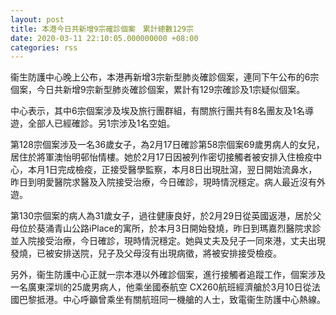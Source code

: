 ```yaml
---
layout: post
title: 本港今日共新增9宗確診個案　累計總數129宗
date: 2020-03-11 22:10:05.000000000 +08:00
categories: rss
---
```


衞生防護中心晚上公布，本港再新增3宗新型肺炎確診個案，連同下午公布的6宗個案，今日共新增9宗新型肺炎確診個案，累計有129宗確診及1宗疑似個案。

中心表示，其中6宗個案涉及埃及旅行團群組，有關旅行團共有8名團友及1名導遊，全部人已經確診。另1宗涉及1名空姐。

第128宗個案涉及一名36歲女子，為2月17日確診第58宗個案69歲男病人的女兒，居住於將軍澳怡明邨怡情樓。她於2月17日因被列作密切接觸者被安排入住檢疫中心，本月1日完成檢疫，正接受醫學監察，本月8日出現肚瀉，翌日開始流鼻水，昨日到明愛醫院求醫及入院接受治療，今日確診，現時情況穩定。病人最近沒有外遊。

第130宗個案的病人為31歲女子，過往健康良好，於2月29日從英國返港，居於父母位於葵涌青山公路iPlace的寓所，於本月3日開始發燒，昨日到瑪嘉烈醫院求診並入院接受治療，今日確診，現時情況穩定。她與丈夫及兒子一同來港，丈夫出現發燒，已被安排送院，兒子及父母沒有出現病徵，將被安排接受檢疫。

另外，衞生防護中心正就一宗本港以外確診個案，進行接觸者追蹤工作，個案涉及一名廣東深圳的25歲男病人，他乘坐國泰航空 CX260航班經濟艙於3月10日從法國巴黎抵港。中心呼籲曾乘坐有關航班同一機艙的人士，致電衞生防護中心熱線。
